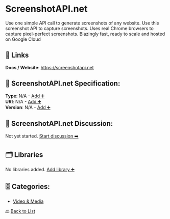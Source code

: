 # ScreenshotAPI.net

Use one simple API call to generate screenshots of any website. Use this screenshot API to capture screenshots. Uses real Chrome browsers to capture pixel-perfect screenshots. Blazingly fast, ready to scale and hosted on Google Cloud

##  🔗 Links
**Docs / Website**: https://screenshotapi.net

## 🧬 ScreenshotAPI.net Specification:
**Type**: N/A - [Add ➕](https://github.com/apis-list/apis-list/edit/main/apis.yaml#L17147)  
**URI**: N/A - [Add ➕](https://github.com/apis-list/apis-list/edit/main/apis.yaml#L17147)  
**Version**: N/A - [Add ➕](https://github.com/apis-list/apis-list/edit/main/apis.yaml#L17147)

## 💬 ScreenshotAPI.net Discussion:
Not yet started. [Start discussion ➡️](https://github.com/apis-list/apis-list/discussions/new)

## 🗂️ Libraries

No libraries added. [Add library ➕](https://github.com/apis-list/apis-list/edit/main/apis.yaml#L17147)    


## 🗄️ Categories:
- [Video & Media](https://github.com/apis-list/apis-list#video--media-)

🔙  [Back to List](https://github.com/apis-list/apis-list)
